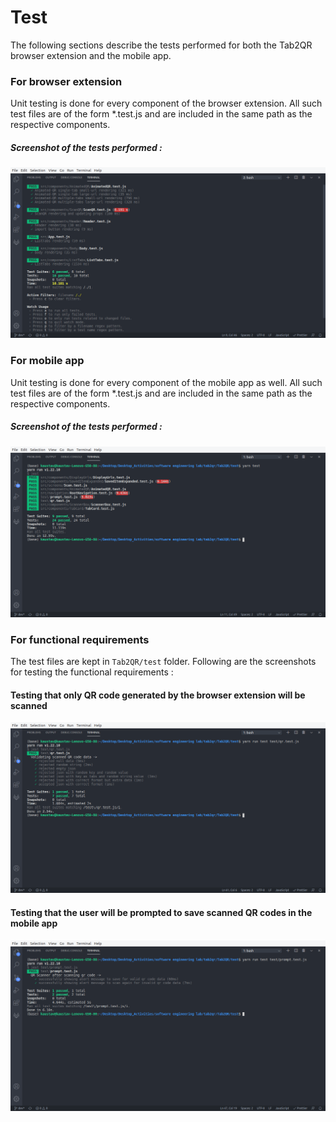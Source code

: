 # Test

The following sections describe the tests performed for both the Tab2QR browser extension and the mobile app.

### For browser extension

Unit testing is done for every component of the browser extension. All such test files are of the form *.test.js and are included in the same path as the respective components. 

##### Screenshot of the tests performed :
![extension-unit](./screenshots/extension-unit.png)

### For mobile app

Unit testing is done for every component of the mobile app as well. All such test files are of the form *.test.js and are included in the same path as the respective components. 

##### Screenshot of the tests performed :
![extension-unit](./screenshots/mobile-unit.png)

### For functional requirements

The test files are kept in  ```Tab2QR/test```  folder. Following are the screenshots for testing the functional requirements :

#### Testing that only QR code generated by the browser extension will be scanned
![qr-valid](./screenshots/qr-valid.png)

#### Testing that the user will be prompted to save scanned QR codes in the mobile app
![prompt-alert](./screenshots/prompt-alert.png)